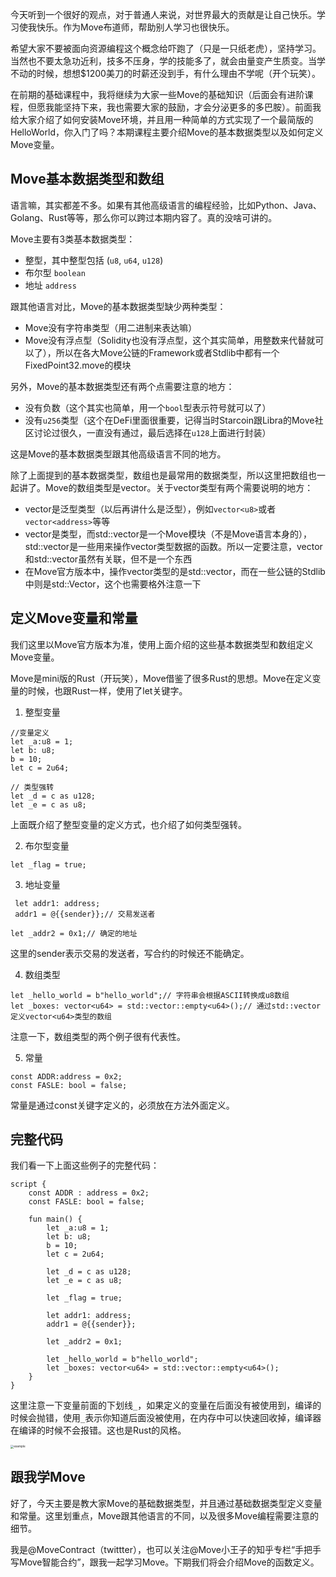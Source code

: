 今天听到一个很好的观点，对于普通人来说，对世界最大的贡献是让自己快乐。学习使我快乐。作为Move布道师，帮助别人学习也很快乐。

希望大家不要被面向资源编程这个概念给吓跑了（只是一只纸老虎），坚持学习。当然也不要太急功近利，技多不压身，学的技能多了，就会由量变产生质变。当学不动的时候，想想$1200美刀的时薪还没到手，有什么理由不学呢（开个玩笑）。

在前期的基础课程中，我将继续为大家一些Move的基础知识（后面会有进阶课程，但愿我能坚持下来，我也需要大家的鼓励，才会分泌更多的多巴胺）。前面我给大家介绍了如何安装Move环境，并且用一种简单的方式实现了一个最简版的HelloWorld，你入门了吗？本期课程主要介绍Move的基本数据类型以及如何定义Move变量。



## Move基本数据类型和数组

语言嘛，其实都差不多。如果有其他高级语言的编程经验，比如Python、Java、Golang、Rust等等，那么你可以跨过本期内容了。真的没啥可讲的。

Move主要有3类基本数据类型：

* 整型，其中整型包括 (`u8`, `u64`, `u128`)
* 布尔型 `boolean` 
* 地址 `address`

跟其他语言对比，Move的基本数据类型缺少两种类型：

* Move没有字符串类型（用二进制来表达嘛）
* Move没有浮点型（Solidity也没有浮点型，这个其实简单，用整数来代替就可以了），所以在各大Move公链的Framework或者Stdlib中都有一个FixedPoint32.move的模块

另外，Move的基本数据类型还有两个点需要注意的地方：

* 没有负数（这个其实也简单，用一个`bool`型表示符号就可以了）
* 没有`u256`类型（这个在DeFi里面很重要，记得当时Starcoin跟Libra的Move社区讨论过很久，一直没有通过，最后选择在`u128`上面进行封装）

这是Move的基本数据类型跟其他高级语言不同的地方。

除了上面提到的基本数据类型，数组也是最常用的数据类型，所以这里把数组也一起讲了。Move的数组类型是vector。关于vector类型有两个需要说明的地方：

* vector是泛型类型（以后再讲什么是泛型），例如`vector<u8>`或者`vector<address>`等等
* vector是类型，而std::vector是一个Move模块（不是Move语言本身的），std::vector是一些用来操作vector类型数据的函数。所以一定要注意，vector和std::vector虽然有关联，但不是一个东西
* 在Move官方版本中，操作vector类型的是std::vector，而在一些公链的Stdlib中则是std::Vector，这个也需要格外注意一下



## 定义Move变量和常量

我们这里以Move官方版本为准，使用上面介绍的这些基本数据类型和数组定义Move变量。

Move是mini版的Rust（开玩笑），Move借鉴了很多Rust的思想。Move在定义变量的时候，也跟Rust一样，使用了let关键字。

1. 整型变量

~~~
//变量定义
let _a:u8 = 1;
let b: u8;
b = 10;
let c = 2u64;

// 类型强转
let _d = c as u128;
let _e = c as u8;
~~~

上面既介绍了整型变量的定义方式，也介绍了如何类型强转。

2. 布尔型变量

~~~
let _flag = true;
~~~

3. 地址变量

~~~
 let addr1: address;
 addr1 = @{{sender}};// 交易发送者

let _addr2 = 0x1;// 确定的地址
~~~

这里的sender表示交易的发送者，写合约的时候还不能确定。

4. 数组类型

~~~
let _hello_world = b"hello_world";// 字符串会根据ASCII转换成u8数组
let _boxes: vector<u64> = std::vector::empty<u64>();// 通过std::vector定义vector<u64>类型的数组
~~~

注意一下，数组类型的两个例子很有代表性。

5. 常量

~~~
const ADDR:address = 0x2;
const FASLE: bool = false;
~~~

常量是通过const关键字定义的，必须放在方法外面定义。



## 完整代码

我们看一下上面这些例子的完整代码：

~~~
script {
    const ADDR : address = 0x2;
    const FASLE: bool = false;

    fun main() {
        let _a:u8 = 1;
        let b: u8;
        b = 10;
        let c = 2u64;

        let _d = c as u128;
        let _e = c as u8;

        let _flag = true;

        let addr1: address;
        addr1 = @{{sender}};

        let _addr2 = 0x1;

        let _hello_world = b"hello_world";
        let _boxes: vector<u64> = std::vector::empty<u64>();
    }
}
~~~

这里注意一下变量前面的下划线`_`，如果定义的变量在后面没有被使用到，编译的时候会抛错，使用`_`表示你知道后面没被使用，在内存中可以快速回收掉，编译器在编译的时候不会报错。这也是Rust的风格。

<img src="https://tva1.sinaimg.cn/large/e6c9d24ely1h5do8w9e5rj20s60t80u1.jpg" alt="example" style="zoom:33%;" />



## 跟我学Move

好了，今天主要是教大家Move的基础数据类型，并且通过基础数据类型定义变量和常量。这里划重点，Move跟其他语言的不同，以及很多Move编程需要注意的细节。

我是@MoveContract（twittter），也可以关注@Move小王子的知乎专栏“手把手写Move智能合约”，跟我一起学习Move。下期我们将会介绍Move的函数定义。
